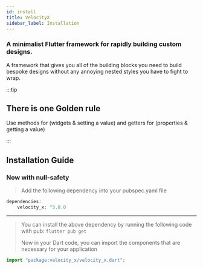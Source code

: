 ```yaml
---
id: install
title: VelocityX
sidebar_label: Installation
---
```


### **A minimalist Flutter framework for rapidly building custom designs.**

A framework that gives you all of the building blocks you need to build bespoke designs without any annoying nested styles you have to fight to wrap.

:::tip

## **There is one Golden rule**

Use methods for (widgets & setting a value) and getters for (properties & getting a value)

:::

## Installation Guide

### Now with null-safety

> Add the following dependency into your pubspec.yaml file

```javascript
dependencies:
    velocity_x: ^3.0.0
```

---

> You can install the above dependency by running the following code with pub:
> `flutter pub get`
>
> Now in your Dart code, you can import the components that are necessary for your application

```javascript
import "package:velocity_x/velocity_x.dart";
```
